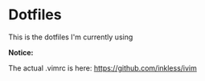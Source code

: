 Dotfiles
========

This is the dotfiles I'm currently using

**Notice:**

The actual .vimrc is here: <https://github.com/inkless/ivim>
